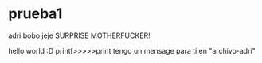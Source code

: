 # prueba1

adri bobo jeje
SURPRISE MOTHERFUCKER!

hello world :D printf>>>>>print
tengo un mensage para ti en "archivo-adri"
